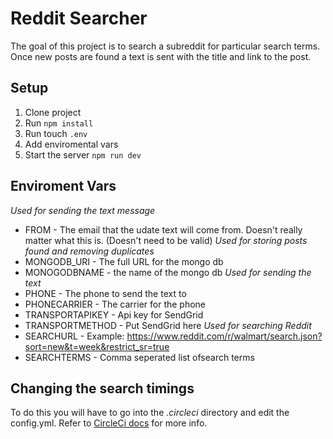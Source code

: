 # Reddit Searcher

The goal of this project is to search a subreddit for particular search terms. Once new posts are found a text is sent with the title and link to the post.

## Setup

1. Clone project
2. Run `npm install`
3. Run touch `.env`
4. Add enviromental vars
5. Start the server `npm run dev`

## Enviroment Vars

*Used for sending the text message*
- FROM - The email that the udate text will come from. Doesn't really matter what this is. (Doesn't need to be valid)
*Used for storing posts found and removing duplicates*
- MONGODB_URI - The full URL for the mongo db
- MONOGODBNAME - the name of the mongo db
*Used for sending the text*
- PHONE - The phone to send the text to
- PHONECARRIER - The carrier for the phone
- TRANSPORTAPIKEY - Api key for SendGrid
- TRANSPORTMETHOD - Put SendGrid here
*Used for searching Reddit*
- SEARCHURL - Example: https://www.reddit.com/r/walmart/search.json?sort=new&t=week&restrict_sr=true
- SEARCHTERMS - Comma seperated list ofsearch terms


## Changing the search timings
To do this you will have to go into the *.circleci* directory and edit the config.yml. Refer to [CircleCi docs](https://circleci.com/docs/2.0/workflows/) for more info.